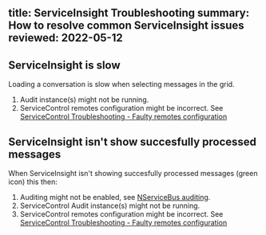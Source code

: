 title: ServiceInsight Troubleshooting
summary: How to resolve common ServiceInsight issues
reviewed: 2022-05-12
---

## ServiceInsight is slow

Loading a conversation is slow when selecting messages in the grid.

1. Audit instance(s) might not be running.
2. ServiceControl remotes configuration might be incorrect. See [ServiceControl Troubleshooting - Faulty remotes configuration](/servicecontrol/troubleshooting.md#faulty-remotes-configuration)

## ServiceInsight isn't show succesfully processed messages

When ServiceInsight isn't showing succesfully processed messages (green icon) this then:

1. Auditing might not be enabled, see [NServiceBus auditing](/nservicebus/operations/auditing.md).
2. ServiceControl Audit instance(s) might not be running.
3. ServiceControl remotes configuration might be incorrect. See [ServiceControl Troubleshooting - Faulty remotes configuration](/servicecontrol/troubleshooting.md#faulty-remotes-configuration)

